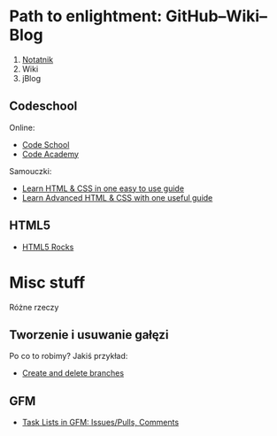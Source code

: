 # Path to enlightment: GitHub–Wiki–Blog 

1. [Notatnik](https://github.com/wbzyl/g-w-b/blob/master/Notatnik.md)
2. Wiki
3. jBlog

## Codeschool

Online:

* [Code School](http://www.codeschool.com/)
* [Code Academy](http://www.codecademy.com/)

Samouczki:

* [Learn HTML & CSS in one easy to use guide](http://learn.shayhowe.com/html-css/)
* [Learn Advanced HTML & CSS with one useful guide](http://learn.shayhowe.com/advanced-html-css/)

## HTML5

* [HTML5 Rocks](http://www.html5rocks.com/en/)


# Misc stuff

Różne rzeczy

## Tworzenie i usuwanie gałęzi

Po co to robimy? Jakiś przykład:

* [Create and delete branches](https://github.com/blog/1377-create-and-delete-branches)

## GFM

* [Task Lists in GFM: Issues/Pulls, Comments](https://github.com/blog/1375-task-lists-in-gfm-issues-pulls-comments)

